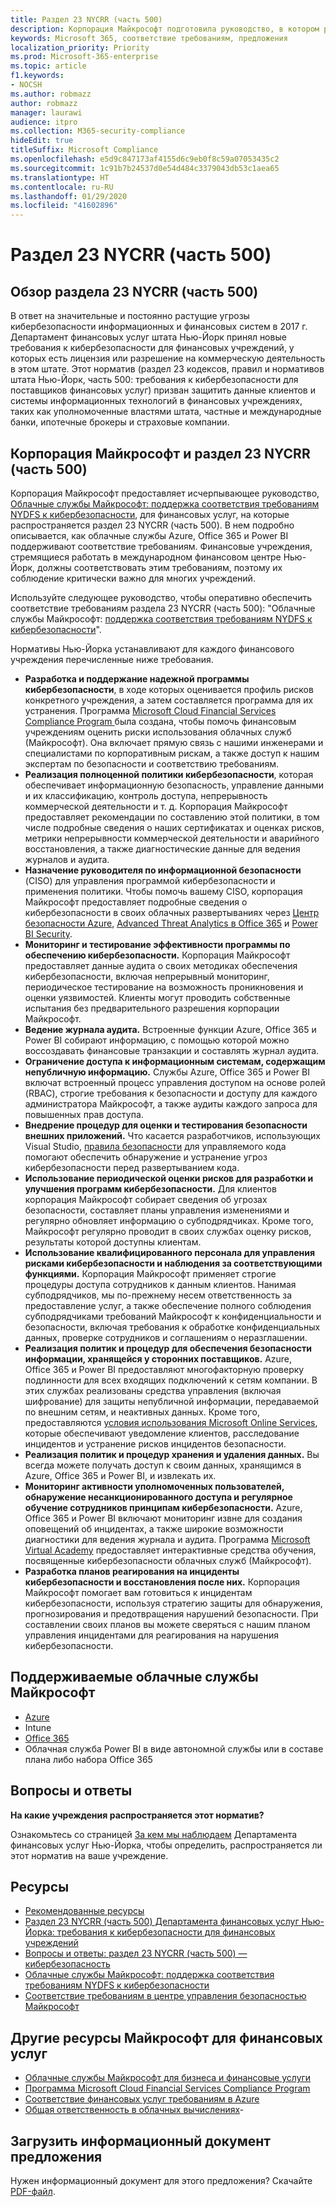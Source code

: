 ```yaml
---
title: Раздел 23 NYCRR (часть 500)
description: Корпорация Майкрософт подготовила руководство, в котором рассказывается, как Azure, Office 365 и Power BI могут помочь финансовым учреждениям обеспечить соответствие требованиям 23 NYCRR 500.
keywords: Microsoft 365, соответствие требованиям, предложения
localization_priority: Priority
ms.prod: Microsoft-365-enterprise
ms.topic: article
f1.keywords:
- NOCSH
ms.author: robmazz
author: robmazz
manager: laurawi
audience: itpro
ms.collection: M365-security-compliance
hideEdit: true
titleSuffix: Microsoft Compliance
ms.openlocfilehash: e5d9c847173af4155d6c9eb0f8c59a07053435c2
ms.sourcegitcommit: 1c91b7b24537d0e54d484c3379043db53c1aea65
ms.translationtype: HT
ms.contentlocale: ru-RU
ms.lasthandoff: 01/29/2020
ms.locfileid: "41602896"
---
```

# <a name="title-23-nycrr-part-500"></a>Раздел 23 NYCRR (часть 500)

## <a name="title-23-nycrr-part-500-overview"></a>Обзор раздела 23 NYCRR (часть 500)

В ответ на значительные и постоянно растущие угрозы кибербезопасности информационных и финансовых систем в 2017 г. Департамент финансовых услуг штата Нью-Йорк принял новые требования к кибербезопасности для финансовых учреждений, у которых есть лицензия или разрешение на коммерческую деятельность в этом штате. Этот норматив (раздел 23 кодексов, правил и нормативов штата Нью-Йорк, часть 500: требования к кибербезопасности для поставщиков финансовых услуг) призван защитить данные клиентов и системы информационных технологий в финансовых учреждениях, таких как уполномоченные властями штата, частные и международные банки, ипотечные брокеры и страховые компании.

## <a name="microsoft-and-title-23-nycrr-part-500"></a>Корпорация Майкрософт и раздел 23 NYCRR (часть 500)

Корпорация Майкрософт предоставляет исчерпывающее руководство, [Облачные службы Майкрософт: поддержка соответствия требованиям NYDFS к кибербезопасности](https://servicetrust.microsoft.com/ViewPage/TrustDocuments?command=Download&downloadType=Document&downloadId=f7e56dc6-4e52-4e9a-af06-aa41d5851d36&docTab=6d000410-c9e9-11e7-9a91-892aae8839ad_Compliance_Guides), для финансовых услуг, на которые распространяется раздел 23 NYCRR (часть 500). В нем подробно описывается, как облачные службы Azure, Office 365 и Power BI поддерживают соответствие требованиям. Финансовые учреждения, стремящиеся работать в международном финансовом центре Нью-Йорк, должны соответствовать этим требованиям, поэтому их соблюдение критически важно для многих учреждений.

Используйте следующее руководство, чтобы оперативно обеспечить соответствие требованиям раздела 23 NYCRR (часть 500): "Облачные службы Майкрософт: [поддержка соответствия требованиям NYDFS к кибербезопасности](https://go.microsoft.com/fwlink/p/?linkid=2098969)".

Нормативы Нью-Йорка устанавливают для каждого финансового учреждения перечисленные ниже требования.

- **Разработка и поддержание надежной программы кибербезопасности**, в ходе которых оценивается профиль рисков конкретного учреждения, а затем составляется программа для их устранения. Программа [Microsoft Cloud Financial Services Compliance Program ](https://www.microsoft.com/download/confirmation.aspx?id=55332) была создана, чтобы помочь финансовым учреждениям оценить риски использования облачных служб (Майкрософт). Она включает прямую связь с нашими инженерами и специалистами по корпоративным рискам, а также доступ к нашим экспертам по безопасности и соответствию требованиям.
- **Реализация полноценной политики кибербезопасности**, которая обеспечивает информационную безопасность, управление данными и их классификацию, контроль доступа, непрерывность коммерческой деятельности и т. д. Корпорация Майкрософт предоставляет рекомендации по составлению этой политики, в том числе подробные сведения о наших сертификатах и оценках рисков, метрики непрерывности коммерческой деятельности и аварийного восстановления, а также диагностические данные для ведения журналов и аудита.
- **Назначение руководителя по информационной безопасности** (CISO) для управления программой кибербезопасности и применения политики. Чтобы помочь вашему CISO, корпорация Майкрософт предоставляет подробные сведения о кибербезопасности в своих облачных развертываниях через [Центр безопасности Azure](https://azure.microsoft.com/services/security-center/?v=17.23h), [Advanced Threat Analytics в Office 365](https://docs.microsoft.com/advanced-threat-analytics/) и [Power BI Security](https://go.microsoft.com/fwlink/?LinkId=829185).
- **Мониторинг и тестирование эффективности программы по обеспечению кибербезопасности.** Корпорация Майкрософт предоставляет данные аудита о своих методиках обеспечения кибербезопасности, включая непрерывный мониторинг, периодическое тестирование на возможность проникновения и оценки уязвимостей. Клиенты могут проводить собственные испытания без предварительного разрешения корпорации Майкрософт.
- **Ведение журнала аудита.** Встроенные функции Azure, Office 365 и Power BI собирают информацию, с помощью которой можно воссоздавать финансовые транзакции и составлять журнал аудита.
- **Ограничение доступа к информационным системам, содержащим непубличную информацию.** Службы Azure, Office 365 и Power BI включат встроенный процесс управления доступом на основе ролей (RBAC), строгие требования к безопасности и доступу для каждого администратора Майкрософт, а также аудиты каждого запроса для повышенных прав доступа.
- **Внедрение процедур для оценки и тестирования безопасности внешних приложений.** Что касается разработчиков, использующих Visual Studio, [правила безопасности](https://docs.microsoft.com/visualstudio/code-quality/security-rules-rule-set-for-managed-code) для управляемого кода помогают обеспечить обнаружение и устранение угроз кибербезопасности перед развертыванием кода.
- **Использование периодической оценки рисков для разработки и улучшения программ кибербезопасности.** Для клиентов корпорация Майкрософт собирает сведения об угрозах безопасности, составляет планы управления изменениями и регулярно обновляет информацию о субподрядчиках. Кроме того, Майкрософт регулярно проводит в своих службах оценку рисков, результаты которой доступны клиентам.
- **Использование квалифицированного персонала для управления рисками кибербезопасности и наблюдения за соответствующими функциями.** Корпорация Майкрософт применяет строгие процедуры доступа сотрудников к данным клиентов. Нанимая субподрядчиков, мы по-прежнему несем ответственность за предоставление услуг, а также обеспечение полного соблюдения субподрядчиками требований Майкрософт к конфиденциальности и безопасности, включая требования к обработке конфиденциальных данных, проверке сотрудников и соглашениям о неразглашении.
- **Реализация политик и процедур для обеспечения безопасности информации, хранящейся у сторонних поставщиков.** Azure, Office 365 и Power BI предоставляют многофакторную проверку подлинности для всех входящих подключений к сетям компании. В этих службах реализованы средства управления (включая шифрование) для защиты непубличной информации, передаваемой по внешним сетям, и неактивных данных. Кроме того, предоставляются [условия использования Microsoft Online Services](https://aka.ms/Online-Services-Terms), которые обеспечивают уведомление клиентов, расследование инцидентов и устранение рисков инцидентов безопасности.
- **Реализация политик и процедур хранения и удаления данных.** Вы всегда можете получать доступ к своим данных, хранящимся в Azure, Office 365 и Power BI, и извлекать их.
- **Мониторинг активности уполномоченных пользователей, обнаружение несанкционированного доступа и регулярное обучение сотрудников принципам кибербезопасности.** Azure, Office 365 и Power BI включают мониторинг извне для создания оповещений об инцидентах, а также широкие возможности диагностики для ведения журнала и аудита. Программа [Microsoft Virtual Academy](https://mva.microsoft.com/) предоставляет интерактивные средства обучения, посвященные кибербезопасности облачных служб (Майкрософт).
- **Разработка планов реагирования на инциденты кибербезопасности и восстановления после них.** Корпорация Майкрософт помогает вам готовиться к инцидентам кибербезопасности, используя стратегию защиты для обнаружения, прогнозирования и предотвращения нарушений безопасности. При составлении своих планов вы можете сверяться с нашим планом управления инцидентами для реагирования на нарушения кибербезопасности.

## <a name="microsoft-in-scope-cloud-services"></a>Поддерживаемые облачные службы Майкрософт

- [Azure](https://aka.ms/AzureCompliance)
- Intune
- [Office 365](https://go.microsoft.com/fwlink/p/?LinkID=2077751)
- Облачная служба Power BI в виде автономной службы или в составе плана либо набора Office 365

## <a name="frequently-asked-questions"></a>Вопросы и ответы

**На какие учреждения распространяется этот норматив?**

Ознакомьтесь со страницей [За кем мы наблюдаем](https://go.microsoft.com/fwlink/p/?linkid=2099374) Департамента финансовых услуг Нью-Йорка, чтобы определить, распространяется ли этот норматив на ваше учреждение.

## <a name="resources"></a>Ресурсы

- [Рекомендованные ресурсы](https://www.microsoft.com/trustcenter/compliance/NYCRR)
- [Раздел 23 NYCRR (часть 500) Департамента финансовых услуг Нью-Йорка: требования к кибербезопасности для финансовых учреждений](https://go.microsoft.com/fwlink/p/?linkid=2098976)
- [Вопросы и ответы: раздел 23 NYCRR (часть 500) — кибербезопасность](https://go.microsoft.com/fwlink/p/?linkid=2098977)
- [Облачные службы Майкрософт: поддержка соответствия требованиям NYDFS к кибербезопасности](https://servicetrust.microsoft.com/ViewPage/TrustDocuments?command=Download&downloadType=Document&downloadId=f7e56dc6-4e52-4e9a-af06-aa41d5851d36&docTab=6d000410-c9e9-11e7-9a91-892aae8839ad_Compliance_Guides)
- [Соответствие требованиям в центре управления безопасностью Майкрософт](https://www.microsoft.com/trust-center/compliance/compliance-overview)

## <a name="other-microsoft-resources-for-financial-services"></a>Другие ресурсы Майкрософт для финансовых услуг

- [Облачные службы Майкрософт для бизнеса и финансовые услуги](https://www.microsoft.com/trustcenter/cloudservices/financialservices)
- [Программа Microsoft Cloud Financial Services Compliance Program](https://www.microsoft.com/download/confirmation.aspx?id=55332)
- [Соответствие финансовых услуг требованиям в Azure](https://azure.microsoft.com/resources/videos/azurecon-2015-financial-services-compliance-in-azure/)
- [Общая ответственность в облачных вычислениях](https://aka.ms/sharedresponsibility)- 

## <a name="download-the-offering-backgrounder"></a>Загрузить информационный документ предложения

Нужен информационный документ для этого предложения? Скачайте [PDF-файл](https://download.microsoft.com/download/9/F/B/9FB6EE03-0096-4820-A5BF-B633EE2BE0B7/23NYCRR_Part500-Compliance.pdf).
